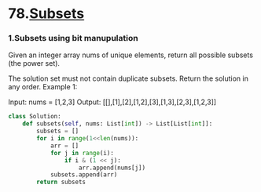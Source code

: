 # 78.[Subsets](https://leetcode.com/problems/subsets/)

### 1.Subsets using bit manupulation
Given an integer array nums of unique elements, return all possible subsets (the power set).

The solution set must not contain duplicate subsets. Return the solution in any order.
Example 1:

Input: nums = [1,2,3]
Output: [[],[1],[2],[1,2],[3],[1,3],[2,3],[1,2,3]]

```py
class Solution:
    def subsets(self, nums: List[int]) -> List[List[int]]:
        subsets = []
        for i in range(1<<len(nums)):
            arr = []
            for j in range(i):
                if i & (1 << j):
                    arr.append(nums[j])
            subsets.append(arr)
        return subsets
```
